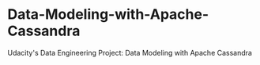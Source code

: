 # Data-Modeling-with-Apache-Cassandra
Udacity's Data Engineering Project: Data Modeling with Apache Cassandra
